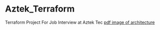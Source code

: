 # Aztek_Terraform
Terraform Project For Job Interview at Aztek Tec
[pdf image of architecture](aztek.drawio.pdf)
